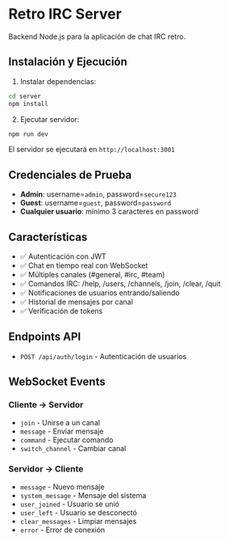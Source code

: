 # Retro IRC Server

Backend Node.js para la aplicación de chat IRC retro.

## Instalación y Ejecución

1. Instalar dependencias:
```bash
cd server
npm install
```

2. Ejecutar servidor:
```bash
npm run dev
```

El servidor se ejecutará en `http://localhost:3001`

## Credenciales de Prueba

- **Admin**: username=`admin`, password=`secure123`
- **Guest**: username=`guest`, password=`password`
- **Cualquier usuario**: mínimo 3 caracteres en password

## Características

- ✅ Autenticación con JWT
- ✅ Chat en tiempo real con WebSocket
- ✅ Múltiples canales (#general, #irc, #team)
- ✅ Comandos IRC: /help, /users, /channels, /join, /clear, /quit
- ✅ Notificaciones de usuarios entrando/saliendo
- ✅ Historial de mensajes por canal
- ✅ Verificación de tokens

## Endpoints API

- `POST /api/auth/login` - Autenticación de usuarios

## WebSocket Events

### Cliente → Servidor
- `join` - Unirse a un canal
- `message` - Enviar mensaje
- `command` - Ejecutar comando
- `switch_channel` - Cambiar canal

### Servidor → Cliente
- `message` - Nuevo mensaje
- `system_message` - Mensaje del sistema
- `user_joined` - Usuario se unió
- `user_left` - Usuario se desconectó
- `clear_messages` - Limpiar mensajes
- `error` - Error de conexión